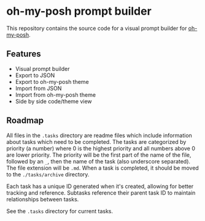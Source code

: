 # oh-my-posh prompt builder

This repository contains the source code for a visual prompt builder for [oh-my-posh](https://ohmyposh.dev/).

## Features

- Visual prompt builder
- Export to JSON
- Export to oh-my-posh theme
- Import from JSON
- Import from oh-my-posh theme
- Side by side code/theme view

## Roadmap

All files in the `.tasks` directory are readme files which include information about tasks which need to be completed. The tasks are categorized by priority (a number) where 0 is the highest priority and all numbers above 0 are lower priority. The priority will be the first part of the name of the file, followed by an `_`, then the name of the task (also underscore separated). The file extension will be `.md`. When a task is completed, it should be moved to the `./tasks/archive` directory.

Each task has a unique ID generated when it's created, allowing for better tracking and reference. Subtasks reference their parent task ID to maintain relationships between tasks.


See the `.tasks` directory for current tasks.